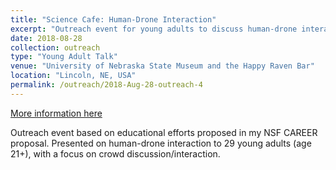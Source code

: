 ```yaml
---
title: "Science Cafe: Human-Drone Interaction"
excerpt: "Outreach event for young adults to discuss human-drone interactions."
date: 2018-08-28
collection: outreach
type: "Young Adult Talk"
venue: "University of Nebraska State Museum and the Happy Raven Bar"
location: "Lincoln, NE, USA"
permalink: /outreach/2018-Aug-28-outreach-4
---
```


[More information here](https://newsroom.unl.edu/announce/cse/8380/47860)

Outreach event based on educational efforts proposed in my NSF CAREER proposal. Presented on human-drone interaction to 29 young adults (age 21+), with a focus on crowd discussion/interaction. 
